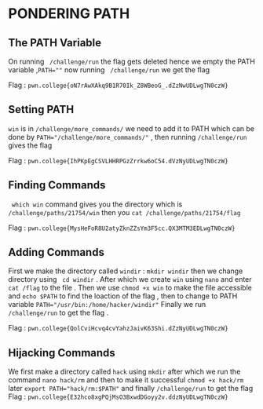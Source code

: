 # PONDERING PATH 


## The PATH Variable 

On running ` /challenge/run` the flag gets deleted hence we empty the PATH variable ,`PATH=""` now running  ` /challenge/run` we get the flag 

Flag : `pwn.college{oN7rAwXAkq9B1R70Ik_Z8WBeoG_.dZzNwUDLwgTN0czW}`


## Setting PATH 

`win` is in `/challenge/more_commands/` we need to add it to PATH which can be done by `PATH="/challenge/more_commands/"` , then running `/challenge/run` gives the flag 

Flag : `pwn.college{IhPKpEgCSVLHHRPGzZrrkw6oC54.dVzNyUDLwgTN0czW}`


## Finding Commands 
` which win` command gives you the directory which is  `/challenge/paths/21754/win` then you `cat /challenge/paths/21754/flag`

Flag : `pwn.college{MysHeFoR8U2atyZknZZsYm3F5cc.QX3MTM3EDLwgTN0czW}`


## Adding Commands

First we make the directory called `windir` : `mkdir windir` then we change directory using ` cd windir` . After which we create `win` using `nano` and enter `cat /flag` to the file .
Then we use `chmod +x win` to make the file accessible and `echo $PATH` to find the loaction of the flag , then to change to PATH variable `PATH="/usr/bin:/home/hacker/windir"` 
Finally we run ` /challenge/run` to get the flag .

Flag : `pwn.college{QolCviHcvq4cvYahzJaivK63Shi.dZzNyUDLwgTN0czW}`


## Hijacking Commands

We first make a directory called `hack` using `mkdir` after which we run the command `nano hack/rm` and then to make it successful `chmod +x hack/rm` later  `export PATH="hack/rm:$PATH"` and finally  `/challenge/run` to get the flag 
Flag : `pwn.college{E32hco8xgPQjMsO3BxwdDGoyy2v.ddzNyUDLwgTN0czW}`
